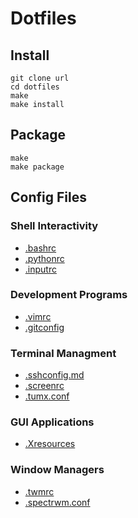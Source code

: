 # Dotfiles

## Install

    git clone url
    cd dotfiles
    make
    make install

## Package

    make
    make package

## Config Files

### Shell Interactivity

- [.bashrc](src/bashrc.md)
- [.pythonrc](src/pythonrc.md)
- [.inputrc](src/inputrc.md)

### Development Programs

- [.vimrc](src/vimrc.md)
- [.gitconfig](src/gitconfig.md)

### Terminal Managment

- [.sshconfig.md](src/sshconfig.md)
- [.screenrc](src/screenrc.md)
- [.tumx.conf](src/tmux.conf.md)

### GUI Applications

- [.Xresources](src/Xresources.md)

### Window Managers

- [.twmrc](src/twmrc.md)
- [.spectrwm.conf](src/spectrwm.conf.md)
